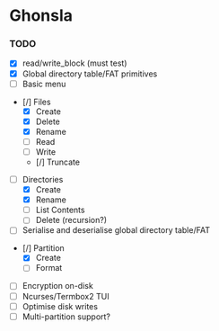 # Ghonsla

### TODO

- [x] read/write_block (must test)
- [x] Global directory table/FAT primitives
- [ ] Basic menu
- [/] Files
	- [x] Create
	- [x] Delete
	- [x] Rename
	- [ ] Read
	- [ ] Write
	- [/] Truncate
- [ ] Directories
	- [x] Create
    - [x] Rename
	- [ ] List Contents
	- [ ] Delete (recursion?)
- [ ] Serialise and deserialise global directory table/FAT
- [/] Partition
	- [x] Create
	- [ ] Format
- [ ] Encryption on-disk
- [ ] Ncurses/Termbox2 TUI
- [ ] Optimise disk writes
- [ ] Multi-partition support?
